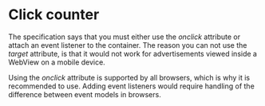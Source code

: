 # Click counter

The specification says that you must either use the _onclick_ attribute or attach an event listener to the container.
The reason you can not use the _target_ attribute, is that it would not work for advertisements viewed inside a WebView on a mobile device. 

Using the _onclick_ attribute is supported by all browsers, which is why it is recommended to use. Adding event listeners would require handling of the difference between event models in browsers.

